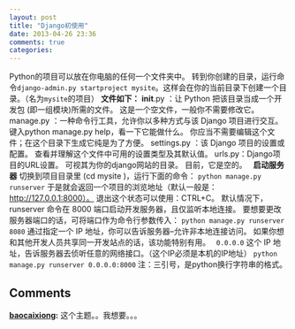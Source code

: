 ```yaml
---
layout: post
title: "Django初使用"
date: 2013-04-26 23:36
comments: true
categories: 
---
```


Python的项目可以放在你电脑的任何一个文件夹中。 转到你创建的目录，运行命令`django-admin.py startproject mysite`。这样会在你的当前目录下创建一个目录。（名为`mysite`的项目） **文件如下：** __init__.py ：让 Python 把该目录当成一个开发包 (即一组模块)所需的文件。 这是一个空文件，一般你不需要修改它。 manage.py ：一种命令行工具，允许你以多种方式与该 Django 项目进行交互。 键入python manage.py help，看一下它能做什么。 你应当不需要编辑这个文件；在这个目录下生成它纯是为了方便。 settings.py ：该 Django 项目的设置或配置。 查看并理解这个文件中可用的设置类型及其默认值。 urls.py：Django项目的URL设置。 可视其为你的django网站的目录。 目前，它是空的。   **启动服务器** 切换到项目目录里 (cd mysite )，运行下面的命令： `python manage.py runserver` 于是就会返回一个项目的浏览地址（默认一般是：http://127.0.0.1:8000）。 退出这个状态可以使用：CTRL+C。 默认情况下， runserver 命令在 8000 端口启动开发服务器，且仅监听本地连接。 要想要更改服务器端口的话，可将端口作为命令行参数传入： `python manage.py runserver 8080` 通过指定一个 IP 地址，你可以告诉服务器–允许非本地连接访问。 如果你想和其他开发人员共享同一开发站点的话，该功能特别有用。 `` 0.0.0.0`` 这个 IP 地址，告诉服务器去侦听任意的网络接口。（这个IP必须是本机的IP地址） `python manage.py runserver 0.0.0.0:8000` 注：三引号，是python换行字符串的格式。

## Comments

**[baocaixiong](#146 "2013-05-01 22:00:57"):** 这个主题。。我想要。。。

